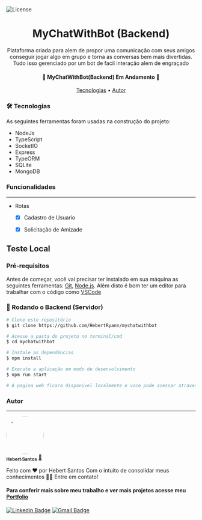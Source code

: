 <img alt="License" src="https://img.shields.io/badge/license-MIT-brightgreen">

<h1 align="center">
  MyChatWithBot (Backend)
</h1>

<!-- <h3 align="center">
    <a href="https://hebertryann.github.io/react-gh-pages/#/">Teste o MyChatWithBot</a>
</h3> -->

<p align="center">
  Plataforma criada para alem de propor uma comunicação com seus amigos conseguir jogar algo em grupo e torna as conversas bem mais divertidas. Tudo isso gerenciado por um bot de facil interação alem de engraçado
</p>

<h4 align="center"> 
🚀 MyChatWithBot(Backend) Em Andamento 🚧
</h4>

<!-- <h2>
  <p>Login</p>
  <img alt="Login MyChatWithBot" src="./frontend/src/assets/betheherologin.jpeg"/>
</h2> -->

<!-- <h2>
  
  <p>Dashboard</p>
  <img alt="Dashboard BeTheHero" src="./frontend/src/assets/betheherodashboard.jpeg"/>
</h2>

<h2>
  
  <p>Cadastro de Ong</p>
  <img alt="Cadastro BeTheHero" src="./frontend/src/assets/betheherosignup.jpeg"/>
</h2>

<h2>
  
  <p>Cadastro de um novo caso</p>
  <img alt="Novo Caso BeTheHero" src="./frontend/src/assets/betheheronew.jpeg"/>
</h2> -->


<p align="center">
 <a href="#-tecnologias">Tecnologias</a> • 
 <a href="#autor">Autor</a>
</p>

### 🛠 Tecnologias

As seguintes ferramentas foram usadas na construção do projeto:

- NodeJs
- TypeScript
- SocketIO
- Express
- TypeORM
- SQLite
- MongoDB

### Funcionalidades
---
- Rotas
  - [x] Cadastro de Usuario
  - [x] Solicitação de Amizade
  

## Teste Local
### Pré-requisitos

Antes de começar, você vai precisar ter instalado em sua máquina as seguintes ferramentas:
[Git](https://git-scm.com), [Node.js](https://nodejs.org/en/). Além disto é bom ter um editor para trabalhar com o código como [VSCode](https://code.visualstudio.com/)

### 🎲 Rodando o Backend (Servidor)

```bash
# Clone este repositório
$ git clone https://github.com/HebertRyann/mychatwithbot

# Acesse a pasta do projeto no terminal/cmd
$ cd mychatwithbot

# Instale as dependências
$ npm install

# Execute a aplicação em modo de desenvolvimento
$ npm run start

# A pagina web ficara disponivel localmente e voce pode acessar atraves de <http://localhost:3000>
```

### Autor
---

<a href="https://www.linkedin.com/in/hebertryansantos/">
 <img style="border-radius: 50%;" src="https://avatars.githubusercontent.com/u/58072948?v=4" width="100px;" alt=""/>
 <br />
 <sub><b>Hebert Santos</b></sub></a> <a href="https://www.linkedin.com/in/hebertryansantos/" title="Perfil">🚀</a>

Feito com ❤️ por Hebert Santos Com o intuito de consolidar meus conhecimentos 👋🏽 Entre em contato!
#### Para conferir mais sobre meu trabalho e ver mais projetos acesse meu [Portfolio](https://hebertryann.github.io/portfolio/)

[![Linkedin Badge](https://img.shields.io/badge/-Hebert-blue?style=flat-square&logo=Linkedin&logoColor=white&link=https://www.linkedin.com/in/hebertryansantos/)](https://www.linkedin.com/in/hebertryansantos/) 
[![Gmail Badge](https://img.shields.io/badge/-hebertryann40@gmail.com-c14438?style=flat-square&logo=Gmail&logoColor=white&link=mailto:hebertryann40@gmail.com)](mailto:hebertryann40@gmail.com)


